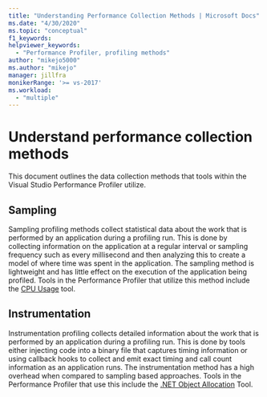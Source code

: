 ```yaml
---
title: "Understanding Performance Collection Methods | Microsoft Docs"
ms.date: "4/30/2020"
ms.topic: "conceptual"
f1_keywords:
helpviewer_keywords:
  - "Performance Profiler, profiling methods"
author: "mikejo5000"
ms.author: "mikejo"
manager: jillfra
monikerRange: '>= vs-2017'
ms.workload:
  - "multiple"
---
```


# Understand performance collection methods

This document outlines the data collection methods that tools within the Visual Studio Performance Profiler utilize. 

## Sampling

Sampling profiling methods collect statistical data about the work that is performed by an application during a profiling run. This is done by collecting information on the application at a regular interval or sampling frequency such as every millisecond and then analyzing this to create a model of where time was spent in the application. The sampling method is lightweight and has little effect on the execution of the application being profiled. Tools in the Performance Profiler that utilize this method include the [CPU Usage](../profiling/cpu-usage.md) tool.

## Instrumentation

Instrumentation profiling collects detailed information about the work that is performed by an application during a profiling run. This is done by tools either injecting code into a binary file that captures timing information or using callback hooks to collect and emit exact timing and call count information as an application runs. The instrumentation method has a high overhead when compared to sampling based approaches. Tools in the Performance Profiler that use this include the [.NET Object Allocation](../profiling/dotnet-alloc-tool.md) Tool.